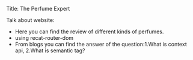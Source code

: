 Title: The Perfume Expert

 Talk about website:
* Here you can find the review of different kinds of perfumes.
* using recat-router-dom 
* From blogs you can find the answer of the question:1.What is context api, 2.What is semantic tag?


